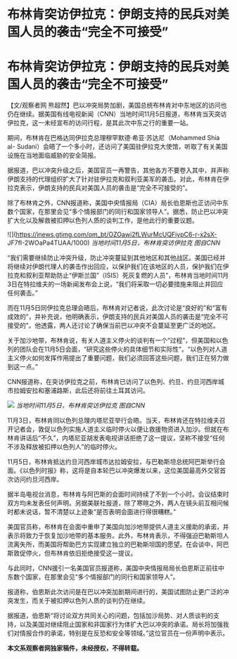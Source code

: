 # 布林肯突访伊拉克：伊朗支持的民兵对美国人员的袭击“完全不可接受”

# 布林肯突访伊拉克：伊朗支持的民兵对美国人员的袭击“完全不可接受”

【文/观察者网
熊超然】巴以冲突局势加剧，美国总统布林肯对中东地区的访问也仍在继续。据美国有线电视新闻（CNN）当地时间11月5日报道，布林肯当天突访伊拉克，这一未经宣布的访问行程，是其此次中东之行的重要一站。

期间，布林肯在巴格达同伊拉克总理穆罕默德·希亚·苏达尼（Mohammed Shia al-
Sudani）会晤了一个多小时，还访问了美国驻伊拉克大使馆，听取了有关美国设施在当地面临威胁的安全简报。

据报道，巴以冲突升级之后，美国官员一再警告，其他各方不要卷入其中，并声称伊朗支持的代理组织扩大了针对驻伊拉克和叙利亚美军的袭击。对此，布林肯在伊拉克表示，伊朗支持的民兵对美国人员的袭击是“完全不可接受的”。

除了布林肯之外，CNN报道称，美国中央情报局（CIA）局长伯恩斯也正访问中东数个国家，在那里会见“多个情报部门的同行和国家领导人”。据悉，防止巴以冲突扩大化以及解救被扣押以色列人质的谈判工作，是他此行的重要议题。

![](https://inews.gtimg.com/om_bt/OZOawi2fLWurMcUQFiypC6-r-x2sX-
JF7fI-2WOaPa4TUAA/1000) _当地时间11月5日，布林肯突访伊拉克 图自CNN_

“我们需要继续防止冲突升级，防止冲突蔓延到其他地区和其他战区。美国已经并将继续对伊朗代理人的袭击作出回应，以保护我们在该地区的人员，保护我们在伊拉克和叙利亚帮助防止“伊斯兰国”（ISIS）死灰复燃的人员”，布林肯当地时间11月3日在特拉维夫的一场新闻发布会上说，“我们将采取一切必要措施来阻止并回应任何袭击。”

而在11月5日同伊拉克总理会晤后，布林肯对记者说，此次讨论是“良好的”和“富有成效的”，并补充说，他明确表示，伊朗支持的民兵对美国人员的袭击是“完全不可接受的”。他透露，两人还讨论了确保当前巴以冲突不会蔓延至更广泛的地区。

关于加沙地带，布林肯说，有关人道主义停火的谈判有一个“过程”，但美国和以色列的团队会在11月5日会面，“研究这些停火的具体细节和实际性”。“以色列对人道主义停火如何发挥作用提出了重要问题，我们必须回答这些问题，我们正在努力做到这一点。”

CNN报道称，在突访伊拉克之前，布林肯已访问了以色列、约旦、约旦河西岸城市拉姆安拉和塞浦路斯，此后还将前往土耳其访问。

![](https://inews.gtimg.com/om_bt/OBzo7C5JBbkbfntFeX0gBpjjsGlEOZ94jbeKl6F2uVT7EAA/1000)
_当地时间11月5日，布林肯突访伊拉克 图自CNN_

11月3日，布林肯同以色列总理内塔尼亚举行会晤。当天，布林肯还在特拉维夫召开记者会，敦促以色列实施人道主义临时停火以便让救援物资进入加沙。但就在布林肯讲话后“不久”，内塔尼亚胡发表电视讲话拒绝了这一提议，坚称不接受“任何不涉及释放被扣押以色列人”的临时停火。

11月5日，布林肯抵达约旦河西岸城市达拉姆安拉，与巴勒斯坦总统阿巴斯举行会面。《以色列时报》称，这将是自本轮巴以冲突爆发以来，这位美国最高外交官首次访问约旦河西岸。

据半岛电视台消息，布林肯与阿巴斯的会面时间持续了不到一个小时。会议结束时双方均未发表任何声明。另据美联社报道，除了寒暄之外，两人在镜头前互相问候时都未说话，暂不清楚以上迹象“是否表明会面进行得很糟糕。”

美国官员称，布林肯在会面中重申了美国向加沙地带提供人道主义援助的承诺，并表示将致力于恢复加沙地带的基本服务。此外，布林肯表示，不得强迫巴勒斯坦人流离失所，而美国将帮助巴方实现建立独立的巴勒斯坦国的愿望。在会谈中，阿巴斯敦促停火，但布林肯依旧拒绝接受这一提议。

与此同时，CNN援引一名美国官员报道称，美国中央情报局局长伯恩斯正前往中东数个国家，在那里会见“多个情报部门的同行和国家领导人”。

报道称，伯恩斯此次访问是在巴以冲突加剧期间进行的，美国试图防止更广泛的冲突发生，而关于被扣押以色列人质的谈判仍在继续。

据报道，伯恩斯“将讨论双方共同关心的问题，包括加沙局势、对人质谈判的支持，以及美国对继续阻止国家和非国家行为体扩大巴以冲突的承诺。局长将加强我们对情报合作的承诺，特别是在反恐和安全等领域。”这位官员在一份声明中表示。

**本文系观察者网独家稿件，未经授权，不得转载。**

